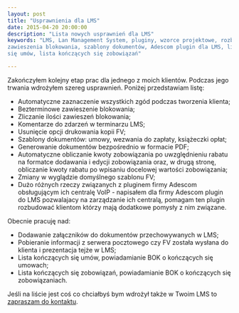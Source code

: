 ```yaml
---
layout: post
title: "Usprawnienia dla LMS"
date: 2015-04-20 20:00:00
description: "Lista nowych usprawnień dla LMS"
keywords: "LMS, Lan Management System, pluginy, wzorce projektowe, rozbudowa LMS,
zawieszenia blokowania, szablony dokumentów, Adescom plugin dla LMS, lista kończących
się umów, lista kończących się zobowiązań"

---
```


Zakończyłem kolejny etap prac dla jednego z moich klientów. 
Podczas jego trwania wdrożyłem szereg usprawnień. 
Poniżej przedstawiam listę:

 * Automatyczne zaznaczenie wszystkich zgód podczas tworzenia klienta;
 * Bezterminowe zawieszenie blokowania;
 * Zliczanie ilości zawieszeń blokowania;
 * Komentarze do zdarzeń w terminarzu LMS;
 * Usunięcie opcji drukowania kopii FV;
 * Szablony dokumentów: umowy, wezwania do zapłaty, książeczki opłat;
 * Generowanie dokumentów bezpośrednio w formacie PDF;
 * Automatyczne obliczanie kwoty zobowiązania po uwzględnieniu rabatu na formatce dodawania i edycji zobowiązania oraz, w drugą stronę, obliczanie kwoty rabatu po wpisaniu docelowej wartości zobowiązania;
 * Zmiany w wyglądzie domyślnego szablonu FV;
 * Dużo różnych rzeczy związanych z pluginem firmy Adescom obsługującym ich centralę VoIP - napisałem dla firmy Adescom plugin do LMS pozwalajacy na zarządzanie ich centralą, pomagam ten plugin rozbudować klientom którzy mają dodatkowe pomysły z nim związane.

Obecnie pracuję nad:

 * Dodawanie załączników do dokumentów przechowywanych w LMS;
 * Pobieranie informacji z serwera pocztowego czy FV została wysłana do klienta i prezentacja tejże w LMS;
 * Lista kończących się umów, powiadamianie BOK o kończących się umowach;
 * Lista kończących się zobowiązań, powiadamianie BOK o kończących się zobowiązaniach.

Jeśli na liście jest coś co chciałbyś bym wdrożył także w Twoim LMS to [zapraszam do kontaktu](/contact).